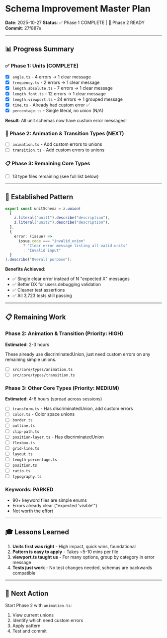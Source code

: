 # Schema Improvement Master Plan

**Date**: 2025-10-27
**Status**: ✅ Phase 1 COMPLETE | 🚀 Phase 2 READY
**Commit**: 27f887e

---

## 📊 Progress Summary

### ✅ Phase 1: Units (COMPLETE)
- [x] `angle.ts` - 4 errors → 1 clear message
- [x] `frequency.ts` - 2 errors → 1 clear message
- [x] `length.absolute.ts` - 7 errors → 1 clear message
- [x] `length.font.ts` - 12 errors → 1 clear message
- [x] `length.viewport.ts` - 24 errors → 1 grouped message
- [x] `time.ts` - Already had custom error ✅
- [x] `percentage.ts` - Single literal, no union (N/A)

**Result**: All unit schemas now have custom error messages!

### 🚀 Phase 2: Animation & Transition Types (NEXT)
- [ ] `animation.ts` - Add custom errors to unions
- [ ] `transition.ts` - Add custom errors to unions

### 📋 Phase 3: Remaining Core Types
- [ ] 13 type files remaining (see full list below)

---

## 🎯 Established Pattern

```typescript
export const unitSchema = z.union(
  [
    z.literal("unit1").describe("description"),
    z.literal("unit2").describe("description"),
  ],
  {
    error: (issue) =>
      issue.code === "invalid_union"
        ? 'Clear error message listing all valid units'
        : "Invalid input"
  }
).describe("Overall purpose");
```

**Benefits Achieved**:
- ✅ Single clear error instead of N "expected X" messages
- ✅ Better DX for users debugging validation
- ✅ Cleaner test assertions
- ✅ All 3,723 tests still passing

---

## 📋 Remaining Work

### Phase 2: Animation & Transition (Priority: HIGH)
**Estimated**: 2-3 hours

These already use discriminatedUnion, just need custom errors on any remaining simple unions.

- [ ] `src/core/types/animation.ts`
- [ ] `src/core/types/transition.ts`

### Phase 3: Other Core Types (Priority: MEDIUM)  
**Estimated**: 4-6 hours (spread across sessions)

- [ ] `transform.ts` - Has discriminatedUnion, add custom errors
- [ ] `color.ts` - Color space unions
- [ ] `border.ts`
- [ ] `outline.ts`
- [ ] `clip-path.ts`
- [ ] `position-layer.ts` - Has discriminatedUnion
- [ ] `flexbox.ts`
- [ ] `grid-line.ts`
- [ ] `layout.ts`
- [ ] `length-percentage.ts`
- [ ] `position.ts`
- [ ] `ratio.ts`
- [ ] `typography.ts`

### Keywords: PARKED
- 90+ keyword files are simple enums
- Errors already clear ("expected 'visible'")
- Not worth the effort

---

## 🎓 Lessons Learned

1. **Units first was right** - High impact, quick wins, foundational
2. **Pattern is easy to apply** - Takes ~5-10 mins per file
3. **viewport.ts taught us** - For many options, group by category in error message
4. **Tests just work** - No test changes needed, schemas are backwards compatible

---

## 🚀 Next Action

Start Phase 2 with `animation.ts`:
1. View current unions
2. Identify which need custom errors
3. Apply pattern
4. Test and commit

